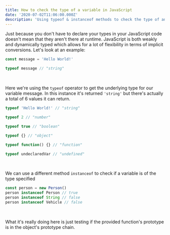 ```yaml
---
title: How to check the type of a variable in JavaScript
date: '2020-07-02T11:06:00.000Z'
description: 'Using typeof & instanceof methods to check the type of any variable'
---
```


Just because you don't have to declare your types in your JavaScript code doesn't mean that they aren't there at runtime. JavaScript is both weakly and dynamically typed which allows for a lot of flexibility in terms of implicit conversions. Let's look at an example:

```javascript
const message = 'Hello World!'

typeof message // "string"
```

</br>

Here we're using the `typeof` operator to get the underlying type for our variable message. In this instance it's returned `'string'` but there's actually a total of 6 values it can return.

```javascript
typeof 'Hello World!' // "string"

typeof 2 // "number"

typeof true // "boolean"

typeof {} // "object"

typeof function() {} // "function"

typeof undeclaredVar // "undefined"
```

</br>

We can use a different method `instanceof` to check if a variable is of the type specified

```javascript
const person = new Person()
person instanceof Person // true
person instanceof String // false
person instanceof Vehicle // false
```

</br>

What it's really doing here is just testing if the provided function's prototype is in the object's prototype chain.
